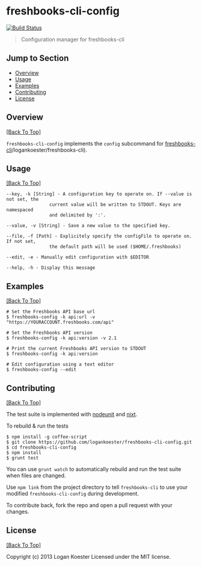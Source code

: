 # freshbooks-cli-config 
[![Build Status](https://secure.travis-ci.org/logankoester/freshbooks-cli-config.png?branch=master)](http://travis-ci.org/logankoester/freshbooks-cli-config)

> Configuration manager for freshbooks-cli

## Jump to Section

* [Overview](#overview)
* [Usage](#usage)
* [Examples](#examples)
* [Contributing](#contributing)
* [License](#license)

## Overview
[[Back To Top]](#jump-to-section)

`freshbooks-cli-config` implements the `config` subcommand for
[freshbooks-cli](https://github.com/logankoester/freshbooks-cli)/logankoester/freshbooks-cli).


## Usage
[[Back To Top]](#jump-to-section)

    --key, -k [String] - A configuration key to operate on. If --value is not set, the
                    current value will be written to STDOUT. Keys are namespaced
                    and delimited by ':'.

    --value, -v [String] - Save a new value to the specified key.

    --file, -f [Path] - Explicitely specify the configFile to operate on. If not set,
                    the default path will be used ($HOME/.freshbooks)

    --edit, -e - Manually edit configuration with $EDITOR

    --help, -h - Display this message


## Examples
[[Back To Top]](#jump-to-section)

    # Set the Freshbooks API base url
    $ freshbooks-config -k api:url -v "https://YOURACCOUNT.freshbooks.com/api"

    # Set the Freshbooks API version
    $ freshbooks-config -k api:version -v 2.1

    # Print the current Freshbooks API version to STDOUT
    $ freshbooks-config -k api:version

    # Edit configuration using a text editor
    $ freshbooks-config --edit


## Contributing
[[Back To Top]](#jump-to-section)

The test suite is implemented with
[nodeunit](https://github.com/caolan/nodeunit) and
[nixt](https://github.com/vesln/nixt).

To rebuild & run the tests

    $ npm install -g coffee-script
    $ git clone https://github.com/logankoester/freshbooks-cli-config.git
    $ cd freshbooks-cli-config
    $ npm install
    $ grunt test

You can use `grunt watch` to automatically rebuild and run the test suite when
files are changed.

Use `npm link` from the project directory to tell `freshbooks-cli` to use
your modified `freshbooks-cli-config` during development.

To contribute back, fork the repo and open a pull request with your changes.


## License
[[Back To Top]](#jump-to-section)

Copyright (c) 2013 Logan Koester
Licensed under the MIT license.


